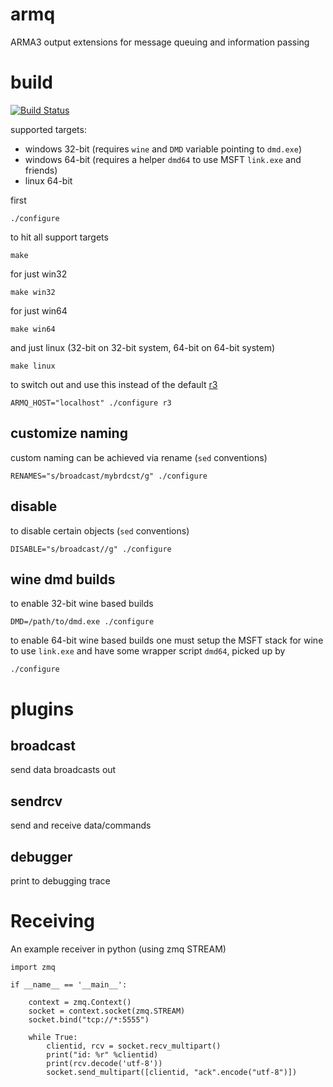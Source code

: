 armq
===

ARMA3 output extensions for message queuing and information passing

# build

[![Build Status](https://travis-ci.org/enckse/armq.svg?branch=master)](https://travis-ci.org/enckse/armq)

supported targets:
* windows 32-bit (requires `wine` and `DMD` variable pointing to `dmd.exe`)
* windows 64-bit (requires a helper `dmd64` to use MSFT `link.exe` and friends)
* linux 64-bit

first
```
./configure
```

to hit all support targets
```
make
```

for just win32
```
make win32
```

for just win64

```
make win64
```

and just linux (32-bit on 32-bit system, 64-bit on 64-bit system)
```
make linux
```

to switch out and use this instead of the default [r3](https://github.com/alexcroox/r3)
```
ARMQ_HOST="localhost" ./configure r3
```

## customize naming

custom naming can be achieved via rename (`sed` conventions)
```
RENAMES="s/broadcast/mybrdcst/g" ./configure
```

## disable

to disable certain objects (`sed` conventions)
```
DISABLE="s/broadcast//g" ./configure
```

## wine dmd builds

to enable 32-bit wine based builds
```
DMD=/path/to/dmd.exe ./configure
```

to enable 64-bit wine based builds one must setup the MSFT stack for wine to use `link.exe` and have some wrapper script `dmd64`, picked up by
```
./configure
```

# plugins

## broadcast

send data broadcasts out

## sendrcv

send and receive data/commands

## debugger

print to debugging trace

# Receiving

An example receiver in python (using zmq STREAM)
```
import zmq

if __name__ == '__main__':

    context = zmq.Context()
    socket = context.socket(zmq.STREAM)
    socket.bind("tcp://*:5555")

    while True:
        clientid, rcv = socket.recv_multipart()
        print("id: %r" %clientid)
        print(rcv.decode('utf-8'))
        socket.send_multipart([clientid, "ack".encode("utf-8")])
```

